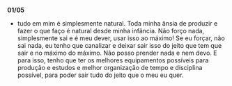 **01/05**
- tudo em mim é simplesmente natural. Toda minha ânsia de produzir e fazer o que faço é natural desde minha infância. Não forço nada, simplesmente sai e é meu dever, usar isso ao máximo! Se eu forçar, não sai nada, eu tenho que canalizar e deixar sair isso do jeito que tem que sair e no máximo do máximo. Não posso prender nada e nem devo. E para isso, tenho que ter os melhores equipamentos possíveis para produção e estudos e melhor organização de tempo e disciplina possível, para poder sair tudo do jeito que o meu eu quer.
